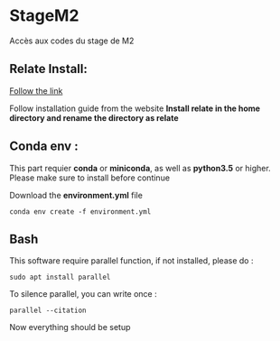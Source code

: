 # StageM2
Accès aux codes du stage de M2

## Relate Install:

[Follow the link](https://myersgroup.github.io/relate/)

Follow installation guide from the website
<strong>Install relate in the home directory and rename the directory as relate </strong>

## Conda env :

This part requier **conda** or **miniconda**, as well as **python3.5** or higher.
Please make sure to install before continue

Download the **environment.yml** file 
```shell
conda env create -f environment.yml
```
## Bash

This software require parallel function, if not installed, please do :
```shell
sudo apt install parallel
```

To silence parallel, you can write once :
```shell
parallel --citation
```

Now everything should be setup
